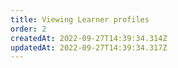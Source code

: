 ```yaml
---
title: Viewing Learner profiles
order: 2
createdAt: 2022-09-27T14:39:34.314Z
updatedAt: 2022-09-27T14:39:34.317Z
---
```

